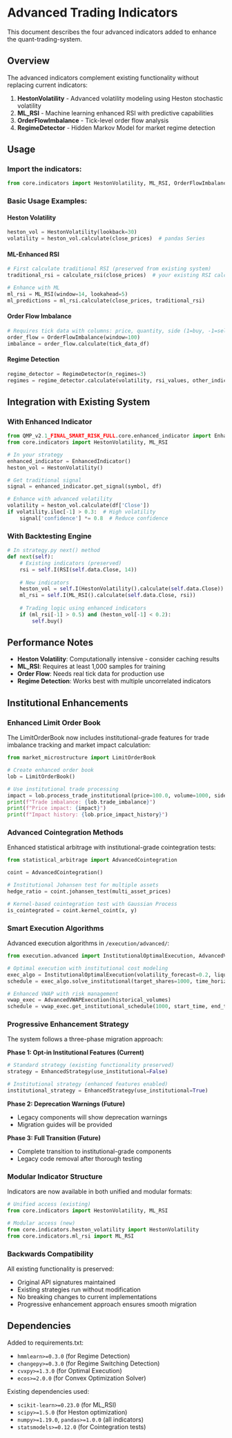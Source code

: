 # Advanced Trading Indicators

This document describes the four advanced indicators added to enhance the quant-trading-system.

## Overview

The advanced indicators complement existing functionality without replacing current indicators:

1. **HestonVolatility** - Advanced volatility modeling using Heston stochastic volatility
2. **ML_RSI** - Machine learning enhanced RSI with predictive capabilities  
3. **OrderFlowImbalance** - Tick-level order flow analysis
4. **RegimeDetector** - Hidden Markov Model for market regime detection

## Usage

### Import the indicators:
```python
from core.indicators import HestonVolatility, ML_RSI, OrderFlowImbalance, RegimeDetector
```

### Basic Usage Examples:

#### Heston Volatility
```python
heston_vol = HestonVolatility(lookback=30)
volatility = heston_vol.calculate(close_prices)  # pandas Series
```

#### ML-Enhanced RSI
```python
# First calculate traditional RSI (preserved from existing system)
traditional_rsi = calculate_rsi(close_prices)  # your existing RSI calculation

# Enhance with ML
ml_rsi = ML_RSI(window=14, lookahead=5)
ml_predictions = ml_rsi.calculate(close_prices, traditional_rsi)
```

#### Order Flow Imbalance
```python
# Requires tick data with columns: price, quantity, side (1=buy, -1=sell)
order_flow = OrderFlowImbalance(window=100)
imbalance = order_flow.calculate(tick_data_df)
```

#### Regime Detection
```python
regime_detector = RegimeDetector(n_regimes=3)
regimes = regime_detector.calculate(volatility, rsi_values, other_indicators)
```

## Integration with Existing System

### With Enhanced Indicator
```python
from QMP_v2.1_FINAL_SMART_RISK_FULL.core.enhanced_indicator import EnhancedIndicator
from core.indicators import HestonVolatility, ML_RSI

# In your strategy
enhanced_indicator = EnhancedIndicator()
heston_vol = HestonVolatility()

# Get traditional signal
signal = enhanced_indicator.get_signal(symbol, df)

# Enhance with advanced volatility
volatility = heston_vol.calculate(df['Close'])
if volatility.iloc[-1] > 0.3:  # High volatility
    signal['confidence'] *= 0.8  # Reduce confidence
```

### With Backtesting Engine
```python
# In strategy.py next() method
def next(self):
    # Existing indicators (preserved)
    rsi = self.I(RSI(self.data.Close, 14))
    
    # New indicators
    heston_vol = self.I(HestonVolatility().calculate(self.data.Close))
    ml_rsi = self.I(ML_RSI().calculate(self.data.Close, rsi))
    
    # Trading logic using enhanced indicators
    if (ml_rsi[-1] > 0.5) and (heston_vol[-1] < 0.2):
        self.buy()
```

## Performance Notes

- **Heston Volatility**: Computationally intensive - consider caching results
- **ML_RSI**: Requires at least 1,000 samples for training
- **Order Flow**: Needs real tick data for production use
- **Regime Detection**: Works best with multiple uncorrelated indicators

## Institutional Enhancements

### Enhanced Limit Order Book
The LimitOrderBook now includes institutional-grade features for trade imbalance tracking and market impact calculation:

```python
from market_microstructure import LimitOrderBook

# Create enhanced order book
lob = LimitOrderBook()

# Use institutional trade processing
impact = lob.process_trade_institutional(price=100.0, volume=1000, side='buy')
print(f"Trade imbalance: {lob.trade_imbalance}")
print(f"Price impact: {impact}")
print(f"Impact history: {lob.price_impact_history}")
```

### Advanced Cointegration Methods
Enhanced statistical arbitrage with institutional-grade cointegration tests:

```python
from statistical_arbitrage import AdvancedCointegration

coint = AdvancedCointegration()

# Institutional Johansen test for multiple assets
hedge_ratio = coint.johansen_test(multi_asset_prices)

# Kernel-based cointegration test with Gaussian Process
is_cointegrated = coint.kernel_coint(x, y)
```

### Smart Execution Algorithms
Advanced execution algorithms in `/execution/advanced/`:

```python
from execution.advanced import InstitutionalOptimalExecution, AdvancedVWAPExecution

# Optimal execution with institutional cost modeling
exec_algo = InstitutionalOptimalExecution(volatility_forecast=0.2, liquidity_profile=1.0)
schedule = exec_algo.solve_institutional(target_shares=1000, time_horizon=24)

# Enhanced VWAP with risk management
vwap_exec = AdvancedVWAPExecution(historical_volumes)
schedule = vwap_exec.get_institutional_schedule(1000, start_time, end_time, risk_aversion=1.0)
```

### Progressive Enhancement Strategy
The system follows a three-phase migration approach:

**Phase 1: Opt-in Institutional Features (Current)**
```python
# Standard strategy (existing functionality preserved)
strategy = EnhancedStrategy(use_institutional=False)

# Institutional strategy (enhanced features enabled)
institutional_strategy = EnhancedStrategy(use_institutional=True)
```

**Phase 2: Deprecation Warnings (Future)**
- Legacy components will show deprecation warnings
- Migration guides will be provided

**Phase 3: Full Transition (Future)**
- Complete transition to institutional-grade components
- Legacy code removal after thorough testing

### Modular Indicator Structure
Indicators are now available in both unified and modular formats:

```python
# Unified access (existing)
from core.indicators import HestonVolatility, ML_RSI

# Modular access (new)
from core.indicators.heston_volatility import HestonVolatility
from core.indicators.ml_rsi import ML_RSI
```

### Backwards Compatibility
All existing functionality is preserved:
- Original API signatures maintained
- Existing strategies run without modification
- No breaking changes to current implementations
- Progressive enhancement approach ensures smooth migration

## Dependencies

Added to requirements.txt:
- `hmmlearn>=0.3.0` (for Regime Detection)
- `changepy>=0.3.0` (for Regime Switching Detection)
- `cvxpy>=1.3.0` (for Optimal Execution)
- `ecos>=2.0.0` (for Convex Optimization Solver)

Existing dependencies used:
- `scikit-learn>=0.23.0` (for ML_RSI)
- `scipy>=1.5.0` (for Heston optimization)
- `numpy>=1.19.0`, `pandas>=1.0.0` (all indicators)
- `statsmodels>=0.12.0` (for Cointegration tests)
